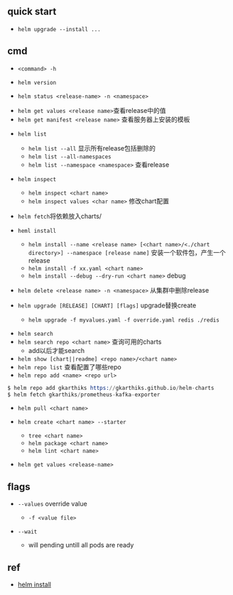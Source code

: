 ## quick start
+ `helm upgrade --install ...`



## cmd
+ `<command> -h`

<!-- 查看 -->
+ `helm version`

+ `helm status <release-name> -n <namespace>`
- `helm get values <release name>`查看release中的值
- `helm get manifest <release name>` 查看服务器上安装的模板

+ `helm list`
    - `helm list --all` 显示所有release包括删除的
    - `helm list --all-namespaces`
    - `helm list --namespace <namespace>` 查看release

+ `helm inspect`
    - `helm inspect <chart name>`
    - `helm inspect values <char name>` 修改chart配置

+ `helm fetch`将依赖放入charts/ 


<!-- CUD -->
+ `heml install`
    -  `helm install --name <release name> [<chart name>/<./chart directory>] --namespace [release name]` 安装一个软件包，产生一个release
    -  `helm install -f xx.yaml <chart name>`
    -  `helm install --debug --dry-run <chart name>` debug

+ `helm delete <release name> -n <namespace>` 从集群中删除release


+ `helm upgrade [RELEASE] [CHART] [flags]` upgrade替换create
    - `helm upgrade -f myvalues.yaml -f override.yaml redis ./redis`

<!-- repo -->
- `helm search`
- `helm search repo <chart name>` 查询可用的charts
    + add以后才能search
- `helm show [chart||readme] <repo name>/<chart name>`
- `helm repo list` 查看配置了哪些repo
- `helm repo add <name> <repo url>` 
```s
$ helm repo add gkarthiks https://gkarthiks.github.io/helm-charts
$ helm fetch gkarthiks/prometheus-kafka-exporter
```


<!-- download -->
+ `helm pull <chart name>`


<!-- others -->
+ `helm create <chart name> --starter`
    - `tree <chart name>`
    - `helm package <chart name>`
    - `helm lint <chart name>`

+ `helm get values <release-name>`


## flags

+ `--values` override value 
    + `-f <value file>`

+ `--wait`
    + will pending untill all pods are ready
    
## ref
+ [helm install](https://helm.sh/docs/helm/helm_install/)